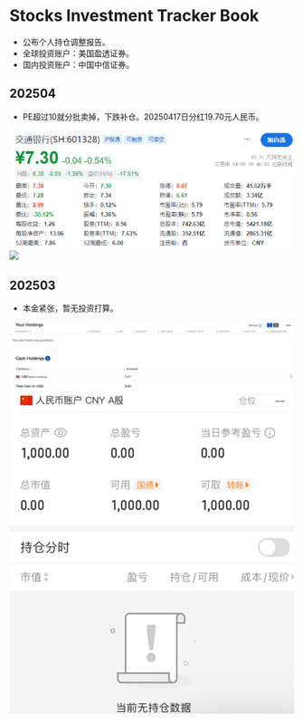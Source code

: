 # Stocks Investment Tracker Book

* 公布个人持仓调整报告。
* 全球投资账户：美国盈透证券。
* 国内投资账户：中国中信证券。

## 202504

* PE超过10就分批卖掉，下跌补仓。20250417日分红19.70元人民币。

![](R01Files/R0120250400.png)
![](R01Files/R0120250401.png)

## 202503

* 本金紧张，暂无投资打算。

![](R01Files/R0120250301.png)
![](R01Files/R0120250302.png)
